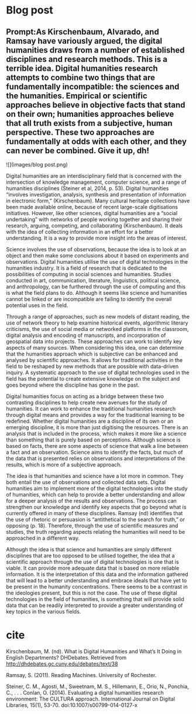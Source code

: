 # Blog post


## Prompt:As Kirschenbaum, Alvarado, and Ramsay have variously argued, the digital humanities draws from a number of established disciplines and research methods. This is a terrible idea. Digital humanities research attempts to combine two things that are fundamentally incompatible: the sciences and the humanities. Empirical or scientific approaches believe in objective facts that stand on their own; humanities approaches believe that all truth exists from a subjective, human perspective. These two approaches are fundamentally at odds with each other, and they can never be combined. Give it up, dh!


![](images/blog post.png)


Digital humanities are an interdisciplinary field that is concerned with the intersection of knowledge management, computer science, and a range of humanities disciplines (Steiner et al, 2014, p. 53). Digital humanities “involves investigation, analysis, synthesis and presentation of information in electronic form,” (Kirschenbaum). Many cultural heritage collections have been made available online, because of recent large-scale digitisations initiatives. However, like other sciences, digital humanities are a “social undertaking” with networks of people working together and sharing their research, arguing, competing, and collaborating (Kirschenbaum). It deals with the idea of collecting information in an effort for a better understanding. It is a way to provide more insight into the areas of interest. 

Science involves the use of observations, because the idea is to look at an object and then make some conclusions about it based on experiments and observations. Digital humanities utilise the use of digital technologies in the humanities industry. It is a field of research that is dedicated to the possibilities of computing in social sciences and humanities. Studies conducted in art, communication, literature, linguistics, political science, and anthropology, can be furthered through the use of computing and this is what the field plans to do. Although it seems like science and humanities cannot be linked or are incompatible are failing to identify the overall potential uses in the field. 

Through a range of approaches, such as new models of distant reading, the use of network theory to help examine historical events, algorithmic literary criticisms, the use of social media or networked platforms in the classroom, digital analysis and encoding of manuscripts, and incorporation of geospatial data into projects. These approaches can work to identify key aspects of many sources. When considering this idea, one can determine that the humanities approach which is subjective can be enhanced and analysed by scientific approaches. It allows for traditional activities in the field to be reshaped by new methods that are possible with data-driven inquiry. A systematic approach to the use of digital technologies used in the field has the potential to create extensive knowledge on the subject and goes beyond where the discipline has gone in the past.

Digital humanities focus on acting as a bridge between these two contrasting disciplines to help create new avenues for the study of humanities. It can work to enhance the traditional humanities research through digital means and provides a way for the traditional learning to be redefined. Whether digital humanities are a discipline of its own or an emerging discipline, it is more than just digitising the resources. There is an analysis that is included in the process, which makes it more like a science than something that is purely based on perceptions. Although science is based on facts, there are some aspects of science that walk a line between a fact and an observation. Science aims to identify the facts, but much of the data that is presented relies on observations and interpretations of the results, which is more of a subjective approach.

The idea is that humanities and science have a lot more in common. They both entail the use of observations and collected data sets. Digital humanities aim to implement more of the digital technologies into the study of humanities, which can help to provide a better understanding and allow for a deeper analysis of the results and observations. The process can strengthen our knowledge and identify key aspects that go beyond what is currently offered in many of these disciplines. Ramsay (nd) identifies that the use of rhetoric or persuasion is “antithetical to the search for truth,” or opposing (p. 18). Therefore, through the use of scientific measures and studies, the truth regarding aspects relating the humanities will need to be approached in a different way.

Although the idea is that science and humanities are simply different disciplines that are too opposed to be utilised together, the idea that a scientific approach through the use of digital technologies is one that is viable. It can provide more adequate data that is based on more reliable information. It is the interpretation of this data and the information gathered that will lead to a better understanding and embrace ideals that have yet to be present in the humanity concentrations. There seems to be a contrast in the ideologies present, but this is not the case. The use of these digital technologies in the field of humanities, is something that will provide solid data that can be readily interpreted to provide a greater understanding of key topics in the various fields. 

# cite

Kirschenbaum, M. (nd). What is Digital Humanities and What’s It Doing in English Departments? DHDebates. Retrieved from http://dhdebates.gc.cuny.edu/debates/text/38 

Ramsay, S. (2011). Reading Machines. University of Rochester. 

Steiner, C. M., Agosti, M., Sweetnam, M. S., Hillemann, E., Orio, N., Ponchia, C., . . . Conlan, O. (2014). Evaluating a digital humanities research environment: The CULTURA approach. International Journal on Digital Libraries, 15(1), 53-70. doi:10.1007/s00799-014-0127-x
